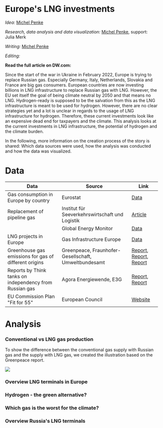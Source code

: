 # Europe's LNG investments
_Idea:_  [Michel Penke](https://michelpenke.de/)  

_Research, data analysis and data visualization:_  [Michel Penke](https://michelpenke.de/), support: Julia Merk

_Writing:_  [Michel Penke](https://michelpenke.de/)

_Editing:_ 

**Read the full article on DW.com:**

[](link)

Since the start of the war in Ukraine in February 2022, Europe is trying to replace Russian gas. Especially Germany, Italy, Netherlands, Slovakia and France are big gas consumers. European countries are now investing billions in LNG infrastructure to replace Russian gas with LNG. However, the EU set itself the goal of being climate neutral by 2050 and that means no LNG. Hydrogen-ready is supposed to be the salvation from this as the LNG infrastructure is meant to be used for hydrogen. However, there are no clear strategies yet and a lot is unclear in regards to the usage of LNG infrastructure for hydrogen. Therefore, these current investments look like an expensive dead end for taxpayers and the climate. This analysis looks at the current investments in LNG infrastructure, the potential of hydrogen and the climate burden. 

In the following, more information on the creation process of the story is shared: Which data sources were used, how the analysis was conducted and how the data was visualized.


# Data


| **Data** | **Source** | **Link** |
| --- | --- | --- |
| Gas consumption in Europe by country| Eurostat| [Data](https://ec.europa.eu/eurostat/statistics-explained/index.php?title=File:Total_imports_and_exports_of_natural_gas,_by_country_of_origin_and_destination,_2020-2021_(terajoules_(Gross_Calorific_Value))_v4.png)  |
| Replacement of pipeline gas | Institut für Seeverkehrswirtschaft und Logistik | [Article](https://www.isl.org/de/news/angriff-russlands-ukraine-stellt-lng-schifffahrt-sehr-grosse-herausforderungen) |
|  | Global Energy Monitor | [Data](https://data.worldbank.org/indicator/BM.TRF.PWKR.CD.DT) |
| LNG projects in Europe  | Gas Infrastructure Europe | [Data](https://www.gie.eu/transparency/databases/lng-database/) |
| Greenhouse gas emissions for gas of different origins |Greenpeace, Fraunhofer-Gesellschaft, Umweltbundesamt| [Report](Link), [Report](https://www.isi.fraunhofer.de/content/dam/isi/dokumente/cce/2022/Hintergrundpapier_zu_Gasinfrastrukturen_TransHyDE_final.pdf), [Report](Link)
| Reports by Think tanks on independency from Russian gas | Agora Energiewende, E3G | [Report](https://static.agora-energiewende.de/fileadmin/Projekte/2021/2021_07_EU_GEXIT/253_Regaining-Europes-Energy-Sovereignty_WEB.pdf), [Report](https://9tj4025ol53byww26jdkao0x-wpengine.netdna-ssl.com/wp-content/uploads/Briefing_EU-can-stop-Russian-gas-imports-by-2025.pdf)
| EU Commission Plan "Fit for 55"| European Council | [Website](https://www.consilium.europa.eu/de/policies/green-deal/fit-for-55-the-eu-plan-for-a-green-transition/)



# Analysis

### Conventional vs LNG gas production

To show the difference between the conventional gas supply with Russian gas and the supply with LNG gas, we created the illustration based on the Greenpeace report. 

![](graphics/.png)

### Overview LNG terminals in Europe

### Hydrogen - the green alternative?

### Which gas is the worst for the climate?

### Overview Russia's LNG terminals

###
